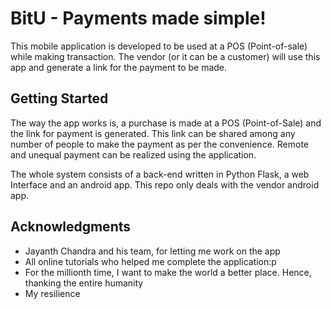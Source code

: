 # BitU - Payments made simple!

This mobile application is developed to be used at a POS (Point-of-sale) while making transaction. The vendor (or it can be a customer) will use this app and generate a link for the payment to be made.

## Getting Started

The way the app works is, a purchase is made at a POS (Point-of-Sale) and the link for payment is generated. This link can be shared among any number of people to make the payment as per the convenience. Remote and unequal payment can be realized using the application.

The whole system consists of a back-end written in Python Flask, a web Interface and an android app. This repo only deals with the vendor android app.

## Acknowledgments

* Jayanth Chandra and his team, for letting me work on the app
* All online tutorials who helped me complete the application:p
* For the millionth time, I want to make the world a better place. Hence, thanking the entire humanity
* My resilience